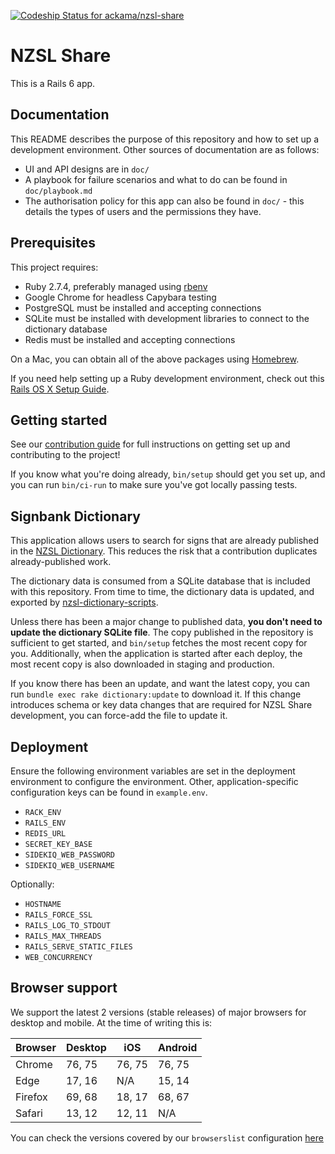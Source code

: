 [![Codeship Status for ackama/nzsl-share](https://app.codeship.com/projects/93cf1f10-a9e8-0137-6493-0accbd4a81ee/status?branch=master)](https://app.codeship.com/projects/361577)

# NZSL Share

This is a Rails 6 app.

## Documentation

This README describes the purpose of this repository and how to set up a development environment. Other sources of documentation are as follows:

- UI and API designs are in `doc/`
- A playbook for failure scenarios and what to do can be found in `doc/playbook.md`
- The authorisation policy for this app can also be found in `doc/` - this details the types of users and the permissions they have.

## Prerequisites

This project requires:

- Ruby 2.7.4, preferably managed using [rbenv][]
- Google Chrome for headless Capybara testing
- PostgreSQL must be installed and accepting connections
- SQLite must be installed with development libraries to connect to the dictionary database
- Redis must be installed and accepting connections

On a Mac, you can obtain all of the above packages using [Homebrew][].

If you need help setting up a Ruby development environment, check out this [Rails OS X Setup Guide](https://mattbrictson.com/rails-osx-setup-guide).

## Getting started

See our [contribution guide](CONTRIBUTING.md) for full instructions on getting set up
and contributing to the project!

If you know what you're doing already, `bin/setup` should get you set up, and you can run
`bin/ci-run` to make sure you've got locally passing tests.

## Signbank Dictionary

This application allows users to search for signs that are already published in the
[NZSL Dictionary](https://nzsl.nz). This reduces the risk that a contribution duplicates already-published work.

The dictionary data is consumed from a SQLite database that is included with this repository. From time to time, the dictionary data is updated, and exported by [nzsl-dictionary-scripts](https://github.com/odnzsl/nzsl-dictionary-scripts).

Unless there has been a major change to published data, **you don't need to update the dictionary SQLite file**. The copy published in the repository is sufficient to get started, and `bin/setup` fetches the most recent copy for you. Additionally, when the application is started after each deploy, the most recent copy is also downloaded in staging and production.

If you know there has been an update, and want the latest copy, you can run `bundle exec rake dictionary:update` to download it. If this change introduces schema or key data changes that are required for NZSL Share development, you can force-add the file to update it.

## Deployment

Ensure the following environment variables are set in the deployment environment to configure
the environment. Other, application-specific configuration keys can be found in `example.env`.

- `RACK_ENV`
- `RAILS_ENV`
- `REDIS_URL`
- `SECRET_KEY_BASE`
- `SIDEKIQ_WEB_PASSWORD`
- `SIDEKIQ_WEB_USERNAME`

Optionally:

- `HOSTNAME`
- `RAILS_FORCE_SSL`
- `RAILS_LOG_TO_STDOUT`
- `RAILS_MAX_THREADS`
- `RAILS_SERVE_STATIC_FILES`
- `WEB_CONCURRENCY`

[rbenv]: https://github.com/sstephenson/rbenv
[redis]: http://redis.io
[homebrew]: http://brew.sh

## Browser support

We support the latest 2 versions (stable releases) of major browsers for desktop and mobile. At the time of writing this is:

| Browser | Desktop | iOS    | Android |
| ------- | ------- | ------ | ------- |
| Chrome  | 76, 75  | 76, 75 | 76, 75  |
| Edge    | 17, 16  | N/A    | 15, 14  |
| Firefox | 69, 68  | 18, 17 | 68, 67  |
| Safari  | 13, 12  | 12, 11 | N/A     |

You can check the versions covered by our `browserslist` configuration [here](https://browserl.ist/?q=%3E+0.25%25+in+NZ+and+last+2+versions%2C+not+ie+11%2C+not+op_mini+all)
